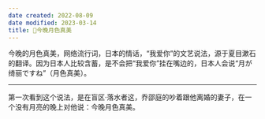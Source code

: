 ```yaml
---
date created: 2022-08-09
date modified: 2023-03-14
title: 🐤今晚月色真美
---
```


今晚的月色真美，网络流行词，日本的情话，“我爱你”的文艺说法，源于夏目漱石的翻译。因为日本人比较含蓄，是不会把“我爱你”挂在嘴边的，日本人会说“月が绮丽ですね”（月色真美）。

---

第一次看到这个说法，是在盲区·落水者这，乔邵庭的吵着跟他离婚的妻子，在一个没有月亮的晚上对他说：今晚月色真美。
